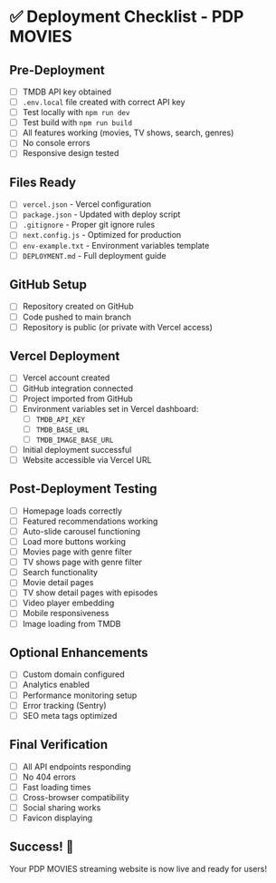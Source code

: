 # ✅ Deployment Checklist - PDP MOVIES

## Pre-Deployment
- [ ] TMDB API key obtained
- [ ] `.env.local` file created with correct API key
- [ ] Test locally with `npm run dev`
- [ ] Test build with `npm run build`
- [ ] All features working (movies, TV shows, search, genres)
- [ ] No console errors
- [ ] Responsive design tested

## Files Ready
- [ ] `vercel.json` - Vercel configuration
- [ ] `package.json` - Updated with deploy script
- [ ] `.gitignore` - Proper git ignore rules
- [ ] `next.config.js` - Optimized for production
- [ ] `env-example.txt` - Environment variables template
- [ ] `DEPLOYMENT.md` - Full deployment guide

## GitHub Setup
- [ ] Repository created on GitHub
- [ ] Code pushed to main branch
- [ ] Repository is public (or private with Vercel access)

## Vercel Deployment
- [ ] Vercel account created
- [ ] GitHub integration connected
- [ ] Project imported from GitHub
- [ ] Environment variables set in Vercel dashboard:
  - [ ] `TMDB_API_KEY`
  - [ ] `TMDB_BASE_URL`
  - [ ] `TMDB_IMAGE_BASE_URL`
- [ ] Initial deployment successful
- [ ] Website accessible via Vercel URL

## Post-Deployment Testing
- [ ] Homepage loads correctly
- [ ] Featured recommendations working
- [ ] Auto-slide carousel functioning
- [ ] Load more buttons working
- [ ] Movies page with genre filter
- [ ] TV shows page with genre filter
- [ ] Search functionality
- [ ] Movie detail pages
- [ ] TV show detail pages with episodes
- [ ] Video player embedding
- [ ] Mobile responsiveness
- [ ] Image loading from TMDB

## Optional Enhancements
- [ ] Custom domain configured
- [ ] Analytics enabled
- [ ] Performance monitoring setup
- [ ] Error tracking (Sentry)
- [ ] SEO meta tags optimized

## Final Verification
- [ ] All API endpoints responding
- [ ] No 404 errors
- [ ] Fast loading times
- [ ] Cross-browser compatibility
- [ ] Social sharing works
- [ ] Favicon displaying

## Success! 🎉
Your PDP MOVIES streaming website is now live and ready for users!
